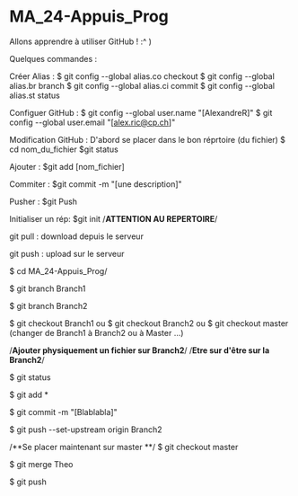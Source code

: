 # MA_24-Appuis_Prog
Allons apprendre à utiliser GitHub  !  :^    )

Quelques commandes :

Créer Alias :
$ git config --global alias.co checkout
$ git config --global alias.br branch
$ git config --global alias.ci commit
$ git config --global alias.st status

Configuer GitHub :
$ git config --global user.name "[AlexandreR]"
$ git config --global user.email "[alex.ric@cp.ch]"

Modification GitHub :
D'abord se placer dans le bon réprtoire (du fichier)
$ cd nom_du_fichier
$git status

Ajouter :
$git add [nom_fichier]

Commiter :
$git commit -m "[une description]"

Pusher :
$git Push

Initialiser un rép:
$git init /**ATTENTION AU REPERTOIRE**/

git pull : download depuis le serveur

git push : upload sur le serveur

$ cd MA_24-Appuis_Prog/

$ git branch Branch1

$ git branch Branch2

$ git checkout Branch1 ou $ git checkout Branch2 ou $ git checkout master (changer de Branch1 à Branch2 ou à Master ...)

/**Ajouter physiquement un fichier sur Branch2**/
/**Etre sur d'être sur la Branch2**/

$ git status

$ git add *

$ git commit -m "[Blablabla]"

$ git push --set-upstream origin  Branch2

/**Se placer maintenant sur master **/
$ git checkout master

$ git merge Theo

$ git push
